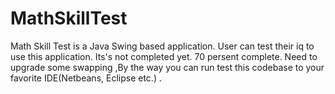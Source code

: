 # MathSkillTest
Math Skill Test is a Java Swing based application. User can test their iq to use this application. Its's not completed yet. 70 persent complete.
Need  to upgrade some swapping ,By the way you can run test this codebase to your favorite IDE(Netbeans, Eclipse etc.) . 

